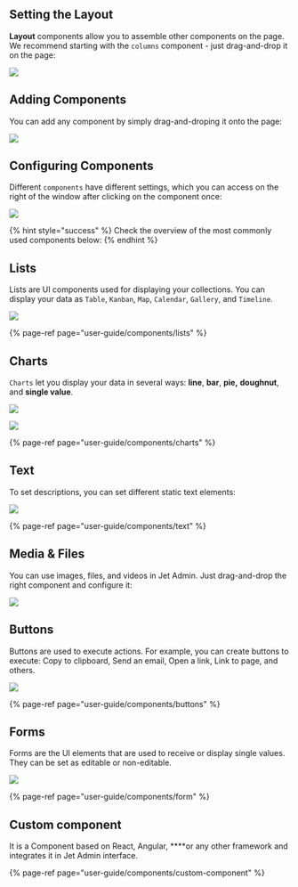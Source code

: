 [comment]: # ($page_title=🧩 Components)
[comment]: # ($page_description=Components are UI elements inside Jet Admin that can be used to visualize and interact with your data)

## Setting the Layout

**Layout** components allow you to assemble other components on the page. We recommend starting with the `columns` component - just drag-and-drop it on the page:

![](https://gblobscdn.gitbook.com/assets%2F-LQ08RFAKZvFADEiXKFy%2F-MiRMsk-0toiHRzlz_QR%2F-MiROfEyLPnlN1jnBcjH%2FComponents3.gif?alt=media&token=71f02c7c-c74a-4904-9cdc-7cf4176a0f4e)

## Adding Components

You can add any component by simply drag-and-droping it onto the page:

![](https://gblobscdn.gitbook.com/assets%2F-LQ08RFAKZvFADEiXKFy%2F-MiQnmmt5o602X4KCK5M%2F-MiQu7zgjVdDPi9jE2wZ%2FComponents1.gif?alt=media&token=b4ad1da4-c1b3-43ac-9c50-e84dddef4b53)

## Configuring Components

Different `components` have different settings, which you can access on the right of the window after clicking on the component once:

![](https://gblobscdn.gitbook.com/assets%2F-LQ08RFAKZvFADEiXKFy%2F-MiRhStQ47cxkL8TNm1a%2F-MiRi-hDc1x3ynDtM-Vm%2FComponents10.gif?alt=media&token=92ac0506-5441-4d16-9bc2-726e76098a04)

{% hint style="success" %}
Check the overview of the most commonly used components below:
{% endhint %}

## Lists

Lists are UI components used for displaying your collections. You can display your data as `Table`, `Kanban`, `Map`, `Calendar`, `Gallery`, and `Timeline`.

![](https://gblobscdn.gitbook.com/assets%2F-LQ08RFAKZvFADEiXKFy%2F-MiQnmmt5o602X4KCK5M%2F-MiR8pe9tJAsYA9KVUzq%2Fimage.png?alt=media&token=8241c8d3-e362-4c9f-ab8d-347b5c0cd343)

{% page-ref page="user-guide/components/lists" %}

## Charts

`Charts` let you display your data in several ways: **line**, **bar**, **pie,** **doughnut**, and **single value**.

![](https://gblobscdn.gitbook.com/assets%2F-LQ08RFAKZvFADEiXKFy%2F-MiRiVAvn3Bg4Rkbi-cN%2F-MiRkMdO69XFMWxMUmCE%2Fimage.png?alt=media&token=e9e0d20f-c2b2-454c-a090-e265667f60e1)

![](https://gblobscdn.gitbook.com/assets%2F-LQ08RFAKZvFADEiXKFy%2F-MiQnmmt5o602X4KCK5M%2F-MiRBfNPlLIbyMuGZeui%2Fimage.png?alt=media&token=9af9d57b-36fc-4d91-9001-3460f5eba612)

{% page-ref page="user-guide/components/charts" %}

## Text

To set descriptions, you can set different static text elements:

![](https://gblobscdn.gitbook.com/assets%2F-LQ08RFAKZvFADEiXKFy%2F-Mjhxq7-5mUfqTQL6bix%2F-MjhybPQLL_0uSTDCmSU%2Fimage.png?alt=media&token=9a9d949e-f6c5-415f-a9d8-8e5e4537b142)

{% page-ref page="user-guide/components/text" %}

## Media & Files

You can use images, files, and videos in Jet Admin. Just drag-and-drop the right component and configure it:

![](https://gblobscdn.gitbook.com/assets%2F-LQ08RFAKZvFADEiXKFy%2F-MiQnmmt5o602X4KCK5M%2F-MiRMpTSS1-wmg6sLprG%2FComponents2.gif?alt=media&token=1b26cb7a-376d-45a4-b511-b4cedcbafd27)

## Buttons

Buttons are used to execute actions. For example, you can create buttons to execute: Copy to clipboard, Send an email, Open a link, Link to page, and others.

![](https://gblobscdn.gitbook.com/assets%2F-LQ08RFAKZvFADEiXKFy%2F-Mjhxq7-5mUfqTQL6bix%2F-MjhzYpjUmIAVyMaCuAu%2Fimage.png?alt=media&token=258f3a67-10d3-4959-835d-fa3e136188f1)

{% page-ref page="user-guide/components/buttons" %}

## Forms

Forms are the UI elements that are used to receive or display single values. They can be set as editable or non-editable.

![](https://gblobscdn.gitbook.com/assets%2F-LQ08RFAKZvFADEiXKFy%2F-MiRMsk-0toiHRzlz_QR%2F-MiRR-tUhhIUKc4bPN6o%2FComponents4.gif?alt=media&token=87296252-0207-47a7-a61c-acfa409217a4)

{% page-ref page="user-guide/components/form" %}

## Custom component

It is a Component based on React, Angular, ****or any other framework and integrates it in Jet Admin interface.

{% page-ref page="user-guide/components/custom-component" %}

